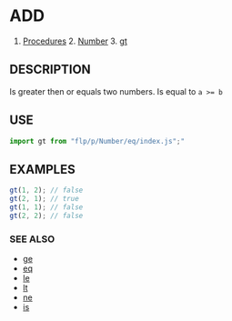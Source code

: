 # ADD

1. [Procedures](../README.md)
    2. [Number](../README.md)
        3. [gt](./README.md)

## DESCRIPTION

Is greater then or equals two numbers. Is equal to `a >= b`


## USE

```javascript
import gt from "flp/p/Number/eq/index.js";"
```

## EXAMPLES

```javascript
gt(1, 2); // false
gt(2, 1); // true
gt(1, 1); // false
gt(2, 2); // false
```

### SEE ALSO

- [ge](../ge/README.md)
- [eq](../eq/README.md)
- [le](../le/README.md)
- [lt](../lt/README.md)
- [ne](../ne/README.md)
- [is](../is/README.md)
